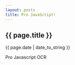 ```yaml
---
layout: posts
title: Pro JavaSctipt!
---
```


## {{ page.title }}
{{ page.date | date_to_string }}

Pro Javascript OCR

